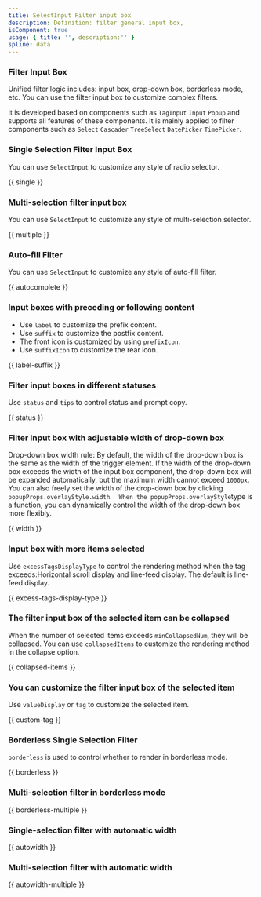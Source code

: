 ```yaml
---
title: SelectInput Filter input box
description: Definition: filter general input box,
isComponent: true
usage: { title: '', description:'' }
spline: data
---
```


### Filter Input Box

Unified filter logic includes: input box, drop-down box, borderless mode, etc. You can use the filter input box to customize complex filters.

It is developed based on components such as `TagInput` `Input` `Popup` and supports all features of these components. It is mainly applied to filter components such as `Select` `Cascader` `TreeSelect` `DatePicker` `TimePicker`.

### Single Selection Filter Input Box

You can use `SelectInput` to customize any style of radio selector.

{{ single }}

### Multi-selection filter input box

You can use `SelectInput` to customize any style of multi-selection selector.

{{ multiple }}

### Auto-fill Filter

You can use `SelectInput` to customize any style of auto-fill filter.

{{ autocomplete }}

### Input boxes with preceding or following content

- Use `label` to customize the prefix content.
- Use `suffix` to customize the postfix content.
- The front icon is customized by using `prefixIcon`.
- Use `suffixIcon` to customize the rear icon.

{{ label-suffix }}

### Filter input boxes in different statuses

Use `status` and `tips` to control status and prompt copy.

{{ status }}

### Filter input box with adjustable width of drop-down box

Drop-down box width rule: By default, the width of the drop-down box is the same as the width of the trigger element. If the width of the drop-down box exceeds the width of the input box component, the drop-down box will be expanded automatically, but the maximum width cannot exceed `1000px`. You can also freely set the width of the drop-down box by clicking `popupProps.overlayStyle.width`.`  When the popupProps.overlayStyle`type is a function, you can dynamically control the width of the drop-down box more flexibly.

{{ width }}

### Input box with more items selected

Use `excessTagsDisplayType` to control the rendering method when the tag exceeds:Horizontal scroll display and line-feed display. The default is line-feed display.

{{ excess-tags-display-type }}

### The filter input box of the selected item can be collapsed

When the number of selected items exceeds `minCollapsedNum`, they will be collapsed. You can use `collapsedItems` to customize the rendering method in the collapse option.

{{ collapsed-items }}

### You can customize the filter input box of the selected item

Use `valueDisplay` or `tag` to customize the selected item.

{{ custom-tag }}

### Borderless Single Selection Filter

`borderless` is used to control whether to render in borderless mode.

{{ borderless }}

### Multi-selection filter in borderless mode

{{ borderless-multiple }}

### Single-selection filter with automatic width

{{ autowidth }}

### Multi-selection filter with automatic width

{{ autowidth-multiple }}
